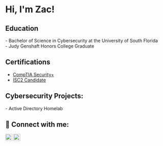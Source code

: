 <h1>Hi, I'm Zac! </h1>

<h2>Education</h2>
- Bachelor of Science in Cybersecurity at the University of South Florida <br>
- Judy Genshaft Honors College Graduate

<h2> Certifications </h2>

- [CompTIA Security+](https://www.credly.com/earner/earned/badge/c1f3f6fa-5513-4fe9-8af8-d64f852721e0)
- [ISC2 Candidate](https://www.credly.com/badges/6061e17c-83b8-4447-804c-95f8841fa573)

<h2>Cybersecurity Projects: </h2>
- Active Directory Homelab


<h2> 🤳 Connect with me:</h2>


[<img align="left" alt="JoshMadakor | LinkedIn" width="22px" src="https://cdn.jsdelivr.net/npm/simple-icons@v3/icons/linkedin.svg" />][linkedin]
[<img align="left" alt="JoshMadakor | Credly" width="22px" src="https://images.icon-icons.com/3911/PNG/512/credly_logo_icon_247258.png" />][credly]

[credly]: https://www.credly.com/users/zachary-vincennie
[linkedin]: https://www.linkedin.com/in/zachary-vincennie/

<!--
**joshmadakor1/joshmadakor1** is a ✨ _special_ ✨ repository because its `README.md` (this file) appears on your GitHub profile.

Here are some ideas to get you started:

- 🔭 I’m currently working on ...
- 🌱 I’m currently learning ...
- 👯 I’m looking to collaborate on ...
- 🤔 I’m looking for help with ...
- 💬 Ask me about ...
- 📫 How to reach me: ...
- 😄 Pronouns: ...
- ⚡ Fun fact: ...
-->
